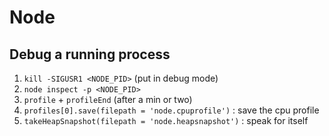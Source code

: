 # Node

## Debug a running process

1. `kill -SIGUSR1 <NODE_PID>` (put in debug mode)
2. `node inspect -p <NODE_PID>`
3. `profile` + `profileEnd` (after a min or two)
4. `profiles[0].save(filepath = 'node.cpuprofile')` : save the cpu profile
5. `takeHeapSnapshot(filepath = 'node.heapsnapshot')` : speak for itself
